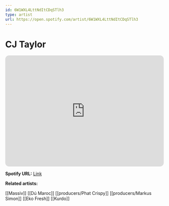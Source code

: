 ```yaml
---
id: 6W1WXL4LttNdItCDqSTlh3
type: artist
url: https://open.spotify.com/artist/6W1WXL4LttNdItCDqSTlh3
---
```

# CJ Taylor

<iframe style="border-radius:12px" src="https://open.spotify.com/embed/artist/6W1WXL4LttNdItCDqSTlh3" width="100%" height="352" frameBorder="0" allowfullscreen="" allow="autoplay; clipboard-write; encrypted-media; fullscreen; picture-in-picture" loading="lazy"></iframe>

**Spotify URL:** [Link](https://open.spotify.com/artist/6W1WXL4LttNdItCDqSTlh3)

**Related artists:**

[[Massiv]]
[[Dú Maroc]]
[[producers/Phat Crispy]]
[[producers/Markus Simon]]
[[Eko Fresh]]
[[Kurdo]]
